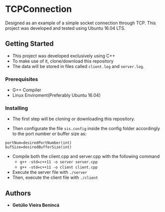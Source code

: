 # TCPConnection

Designed as an example of a simple socket connection through TCP.
This project was developed and tested using Ubuntu 16.04 LTS.


## Getting Started

* This project was developed exclusively using C++
* To make use of it, clone/download this repository
* The data will be stored in files called `client.log` and `server.log`. 


### Prerequisites

 * G++ Compiler
 * Linux Enviroment(Preferably Ubuntu 16.04)


### Installing

* The first step will be cloning or downloading this repository.

* Then configurate the file `sis.config` inside the config folder accordingly to the port number or buffer size as:
```
portNum=desiredPortNumber(int)
bufSize=desiredBufferSize(int)
```

* Compile both the client.cpp and server.cpp with the following command
    * `g++ -std=c++11 -o server server.cpp`
    * `g++ -std=c++11 -o client client.cpp`
* Execute the server file with `./server`
* Then, execute the client file with `./client`


## Authors
* **Getúlio Vieira Benincá**
